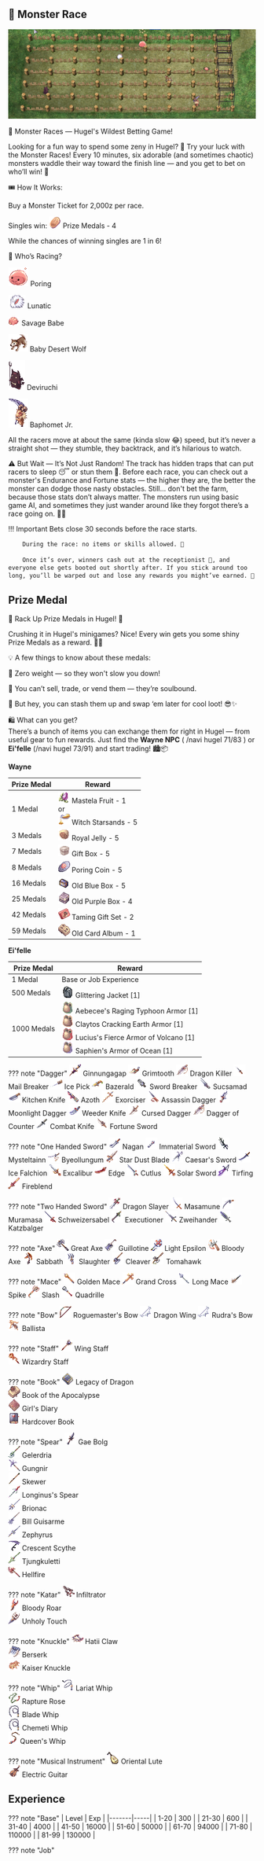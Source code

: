 ## 🏇 **Monster Race**
![Monster Race Logo](img/Hugel-Mini-Games/Monster-Race-Treck.png)

🐾 Monster Races — Hugel's Wildest Betting Game!

Looking for a fun way to spend some zeny in Hugel? 🎲 Try your luck with the Monster Races! Every 10 minutes, six adorable (and sometimes chaotic) monsters waddle their way toward the finish line — and you get to bet on who’ll win! 🏁

🎟️ How It Works:

Buy a Monster Ticket for 2,000z per race.

Singles win: ![Prize Medal](img/Hugel-Mini-Games/7515.gif) Prize Medals - 4

While the chances of winning singles are 1 in 6!

👾 Who’s Racing?

![Poring](img/Hugel-Mini-Games/1002.gif) Poring

![Lunatic](img/Hugel-Mini-Games/1063.gif) Lunatic

![Savage Babe](img/Hugel-Mini-Games/1727.gif) Savage Babe

![Baby Desert Wolf](img/Hugel-Mini-Games/1107.gif) Baby Desert Wolf

![Deviruchi](img/Hugel-Mini-Games/1109.gif) Deviruchi

![Baphomet Jr.](img/Hugel-Mini-Games/1101.gif) Baphomet Jr.

All the racers move at about the same (kinda slow 😂) speed, but it’s never a straight shot — they stumble, they backtrack, and it’s hilarious to watch.

⚠️ But Wait — It’s Not Just Random! The track has hidden traps that can put racers to sleep 😴 or stun them 💫. Before each race, you can check out a monster's Endurance and Fortune stats — the higher they are, the better the monster can dodge those nasty obstacles. Still... don't bet the farm, because those stats don’t always matter. The monsters run using basic game AI, and sometimes they just wander around like they forgot there’s a race going on. 🤷‍♂️

!!! Important
        Bets close 30 seconds before the race starts.

        During the race: no items or skills allowed. 🛑

        Once it’s over, winners cash out at the receptionist 🎁, and everyone else gets booted out shortly after. If you stick around too long, you’ll be warped out and lose any rewards you might’ve earned. 😬

## **Prize Medal**

🎉 Rack Up Prize Medals in Hugel! 🏅

Crushing it in Hugel's minigames? Nice! Every win gets you some shiny Prize Medals as a reward. 💪🎯

💡 A few things to know about these medals:

🎒 Zero weight — so they won't slow you down!

🚫 You can’t sell, trade, or vend them — they’re soulbound.

💾 But hey, you can stash them up and swap ‘em later for cool loot! 😎✨

🛍️ What can you get?  
There’s a bunch of items you can exchange them for right in Hugel — from useful gear to fun rewards. Just find the **Wayne NPC** ( /navi hugel 71/83 ) or **Ei'felle** (/navi hugel 73/91) and start trading! 🏙️📦

**Wayne**

| Prize Medal | Reward |
|--------|--------|
| 1 Medal | ![522](img/Hugel-Mini-Games/522.png) Mastela Fruit - 1<br> or<br> ![1061](img/Hugel-Mini-Games/1061.gif) Witch Starsands - 5 |
| 3 Medals  | ![526](img/Hugel-Mini-Games/526.png) Royal Jelly - 5 |
| 7 Medals  | ![644](img/Hugel-Mini-Games/644.gif) Gift Box - 5 |
| 8 Medals  | ![7539](img/Hugel-Mini-Games/7539_1.png) Poring Coin - 5 |
| 16 Medals | ![603](img/Hugel-Mini-Games/603.gif) Old Blue Box - 5 |
| 25 Medals | ![13610](img/Hugel-Mini-Games/13610.gif) Old Purple Box - 4 |
| 42 Medals | ![12105](img/Hugel-Mini-Games/12105.gif) Taming Gift Set - 2 |
| 59 Medals | ![616](img/Hugel-Mini-Games/616.gif) Old Card Album - 1 |

**Ei'felle**

| Prize Medal | Reward |
|--------|--------|
| 1 Medal    | Base or Job Experience |
| 500 Medals | ![2319](img/Hugel-Mini-Games/2319.png) Glittering Jacket [1] |
| 1000 Medals| ![2349](img/Hugel-Mini-Games/2349.png) Aebecee's Raging Typhoon Armor [1]<br> ![2351](img/Hugel-Mini-Games/2351.png) Claytos Cracking Earth Armor [1]<br> ![2345](img/Hugel-Mini-Games/2345.png) Lucius's Fierce Armor of Volcano [1]<br> ![2347](img/Hugel-Mini-Games/2347.png) Saphien's Armor of Ocean [1] |

??? note "Dagger"
    ![13002](img/Hugel-Mini-Games/13002.gif) Ginnungagap
    ![1237](img/Hugel-Mini-Games/1237.gif) Grimtooth
    ![13001](img/Hugel-Mini-Games/13001.gif) Dragon Killer
    ![1225](img/Hugel-Mini-Games/1225.gif) Mail Breaker
    ![1230](img/Hugel-Mini-Games/1230.gif) Ice Pick
    ![1231](img/Hugel-Mini-Games/1231.gif) Bazerald
    ![1224](img/Hugel-Mini-Games/1224.gif) Sword Breaker
    ![1236](img/Hugel-Mini-Games/1236.gif) Sucsamad
    ![1229](img/Hugel-Mini-Games/1229.gif) Kitchen Knife
    ![1235](img/Hugel-Mini-Games/1235.gif) Azoth
    ![1233](img/Hugel-Mini-Games/1233.gif) Exorciser
    ![1232](img/Hugel-Mini-Games/1232.gif) Assassin Dagger
    ![1234](img/Hugel-Mini-Games/1234.gif) Moonlight Dagger
    ![1227](img/Hugel-Mini-Games/1227.gif) Weeder Knife
    ![1241](img/Hugel-Mini-Games/1241.gif) Cursed Dagger
    ![1242](img/Hugel-Mini-Games/1242.gif) Dagger of Counter
    ![1228](img/Hugel-Mini-Games/1228.gif) Combat Knife
    ![1223](img/Hugel-Mini-Games/1223.gif) Fortune Sword

??? note "One Handed Sword"
    ![1130](img/Hugel-Mini-Games/1130.gif) Nagan
    ![1141](img/Hugel-Mini-Games/1141.gif) Immaterial Sword
    ![1138](img/Hugel-Mini-Games/1138.gif) Mysteltainn
    ![1140](img/Hugel-Mini-Games/1140.gif) Byeollungum
    ![1148](img/Hugel-Mini-Games/1148.gif) Star Dust Blade
    ![1134](img/Hugel-Mini-Games/1134.gif) Caesar's Sword
    ![1131](img/Hugel-Mini-Games/1131.gif) Ice Falchion
    ![1137](img/Hugel-Mini-Games/1137.gif) Excalibur
    ![1132](img/Hugel-Mini-Games/1132.gif) Edge
    ![1135](img/Hugel-Mini-Games/1135.gif) Cutlus
    ![1136](img/Hugel-Mini-Games/1136.gif) Solar Sword
    ![1139](img/Hugel-Mini-Games/1139.gif) Tirfing
    ![1133](img/Hugel-Mini-Games/1133.gif) Fireblend

??? note "Two Handed Sword"
    ![1166](img/Hugel-Mini-Games/1166.gif) Dragon Slayer
    ![1165](img/Hugel-Mini-Games/1165.gif) Masamune
    ![1164](img/Hugel-Mini-Games/1164.gif) Muramasa
    ![1167](img/Hugel-Mini-Games/1167.gif) Schweizersabel
    ![1169](img/Hugel-Mini-Games/1169.gif) Executioner
    ![1168](img/Hugel-Mini-Games/1168.gif) Zweihander
    ![1170](img/Hugel-Mini-Games/1170.gif) Katzbalger

??? note "Axe"
    ![1364](img/Hugel-Mini-Games/1364.gif) Great Axe
    ![1369](img/Hugel-Mini-Games/1369.gif) Guillotine
    ![1366](img/Hugel-Mini-Games/1366.gif) Light Epsilon
    ![1363](img/Hugel-Mini-Games/1363.gif) Bloody Axe
    ![1365](img/Hugel-Mini-Games/1365.gif) Sabbath
    ![1367](img/Hugel-Mini-Games/1367.gif) Slaughter
    ![1305](img/Hugel-Mini-Games/1305.gif) Cleaver
    ![1368](img/Hugel-Mini-Games/1368.gif) Tomahawk

??? note "Mace"
    ![1524](img/Hugel-Mini-Games/1524.gif) Golden Mace
    ![1528](img/Hugel-Mini-Games/1528.gif) Grand Cross
    ![1525](img/Hugel-Mini-Games/1525.gif) Long Mace
    ![1523](img/Hugel-Mini-Games/1523.gif) Spike
    ![1526](img/Hugel-Mini-Games/1526.gif) Slash
    ![1527](img/Hugel-Mini-Games/1527.gif) Quadrille

??? note "Bow"
    ![1719](img/Hugel-Mini-Games/1719.gif) Roguemaster's Bow
    ![1724](img/Hugel-Mini-Games/1724.gif) Dragon Wing
    ![1720](img/Hugel-Mini-Games/1720.gif) Rudra's Bow
    ![1722](img/Hugel-Mini-Games/1722.gif) Ballista

??? note "Staff"
    ![1616](img/Hugel-Mini-Games/1616.gif) Wing Staff  
    ![1473](img/Hugel-Mini-Games/1473.gif) Wizardry Staff  

??? note "Book"
    ![1559](img/Hugel-Mini-Games/1559.gif) Legacy of Dragon  
    ![1557](img/Hugel-Mini-Games/1557.gif) Book of the Apocalypse  
    ![1558](img/Hugel-Mini-Games/1558.gif) Girl's Diary  
    ![1561](img/Hugel-Mini-Games/1561.gif) Hardcover Book  

??? note "Spear"
    ![1474](img/Hugel-Mini-Games/1474.gif) Gae Bolg  
    ![1414](img/Hugel-Mini-Games/1414.gif) Gelerdria  
    ![1413](img/Hugel-Mini-Games/1413.gif) Gungnir  
    ![1415](img/Hugel-Mini-Games/1415.gif) Skewer  
    ![1469](img/Hugel-Mini-Games/1469.gif) Longinus's Spear  
    ![1470](img/Hugel-Mini-Games/1470.gif) Brionac  
    ![1467](img/Hugel-Mini-Games/1467.gif) Bill Guisarme  
    ![1468](img/Hugel-Mini-Games/1468.gif) Zephyrus  
    ![1466](img/Hugel-Mini-Games/1466.gif) Crescent Scythe  
    ![1416](img/Hugel-Mini-Games/1416.gif) Tjungkuletti  
    ![1471](img/Hugel-Mini-Games/1471.gif) Hellfire  

??? note "Katar"
    ![1261](img/Hugel-Mini-Games/1261.gif) Infiltrator  
    ![1265](img/Hugel-Mini-Games/1265.gif) Bloody Roar  
    ![1263](img/Hugel-Mini-Games/1263.gif) Unholy Touch  

??? note "Knuckle"
    ![1815](img/Hugel-Mini-Games/1815.gif) Hatii Claw  
    ![1814](img/Hugel-Mini-Games/1814.gif) Berserk  
    ![1813](img/Hugel-Mini-Games/1813.gif) Kaiser Knuckle  

??? note "Whip"
    ![1962](img/Hugel-Mini-Games/1962.gif) Lariat Whip  
    ![1963](img/Hugel-Mini-Games/1963.gif) Rapture Rose  
    ![1969](img/Hugel-Mini-Games/1969.gif) Blade Whip  
    ![1964](img/Hugel-Mini-Games/1964.gif) Chemeti Whip  
    ![1970](img/Hugel-Mini-Games/1970.gif)Queen's Whip  

??? note "Musical Instrument"
    ![1918](img/Hugel-Mini-Games/1918.gif) Oriental Lute  
    ![1913](img/Hugel-Mini-Games/1913.gif) Electric Guitar  

## Experience

??? note "Base"
    | Level | Exp |
    |-------|-----|
    | 1-20  | 300 |
    | 21-30 | 600 |
    | 31-40 | 4000 |
    | 41-50 | 16000 |
    | 51-60 | 50000 |
    | 61-70 | 94000 |
    | 71-80 | 110000 |
    | 81-99 | 130000 |


??? note "Job"